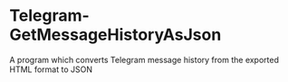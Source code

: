 # Telegram-GetMessageHistoryAsJson
A program which converts Telegram message history from the exported HTML format to JSON
